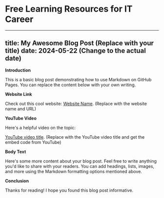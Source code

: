 # Free Learning Resources for IT Career


---
title: My Awesome Blog Post (Replace with your title)
date: 2024-05-22  (Change to the actual date)
---

**Introduction**

This is a basic blog post demonstrating how to use Markdown on GitHub Pages. You can replace the content below with your own writing.

**Website Link**

Check out this cool website: [Website Name](**https://www.website.com/**).  (Replace with the website name and URL)

**YouTube Video**

Here's a helpful video on the topic:

[YouTube video title](**https://support.google.com/youtube/answer/171780?hl=en**).  (Replace with the YouTube video title and get the embed code from YouTube)

**Body Text**

Here's some more content about your blog post. Feel free to write anything you'd like to share with your readers. You can add headings, lists, images, and more using the Markdown formatting options mentioned above.

**Conclusion**

Thanks for reading! I hope you found this blog post informative.

